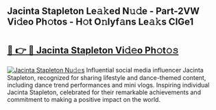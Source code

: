 ## Jacinta Stapleton Le𝚊𝚔ed N𝚞𝚍e - Part-2VW Vi𝚍eo Ph𝚘tos - H𝚘t O𝚗lyf𝚊ns Le𝚊𝚔s CIGe1

# <h2><a href="http://hf0h7o.feru.top/?c=Jacinta+Stapleton">🔗 👉 🔴 Jacinta Stapleton Vi𝚍𝚎o Ph𝚘t𝚘𝚜</a></h2>

[![Jacinta Stapleton Nu𝚍𝚎s](https://i.imgur.com/0TWrTi3.gif)](http://hf0h7o.feru.top/?c=Jacinta+Stapleton)
Influential social media influencer Jacinta Stapleton, recognized for sharing lifestyle and dance-themed content, including dance trend performances and mini vlogs. Inspiring individual Jacinta Stapleton, celebrated for their remarkable achievements and commitment to making a positive impact on the world. 
